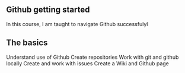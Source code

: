 ## Github getting started
In this course, I am taught to navigate Github successfulyl

## The basics
Understand use of Github
Create repositories
Work with git and github locally
Create and work with issues
Create a Wiki and Github page

